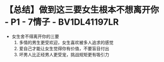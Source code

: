 # 【总结】做到这三要女生根本不想离开你 - P1 - 7情子 - BV1DL41197LR

-   女生舍不得离开你的三要
    1.  多情的男生更受欢迎，女生喜欢被多人追求的感觉
    2.  爱自己才能让女生觉得你有价值，不要盲目付出
    3.  坏男人比正经男人更受宠，挑战规矩更有吸引力
